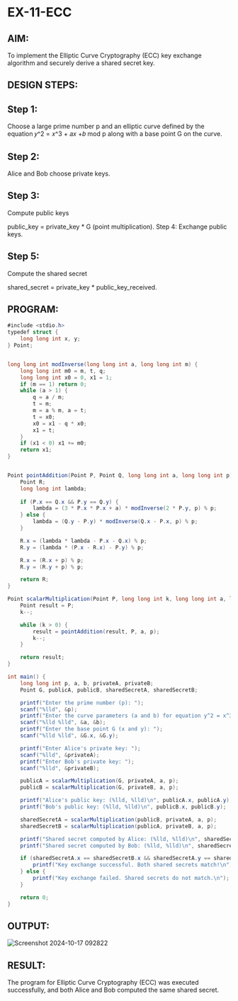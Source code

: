 # EX-11-ECC

## AIM:

To implement the Elliptic Curve Cryptography (ECC) key exchange algorithm and securely derive a shared secret key.

## DESIGN STEPS:
## Step 1:
Choose a large prime number p and an elliptic curve defined by the equation 𝑦^2 = 𝑥^3 + 𝑎𝑥 +𝑏 mod p along with a base point G on the curve.

## Step 2:
Alice and Bob choose private keys.

## Step 3:
Compute public keys

public_key = private_key * G (point multiplication). Step 4: Exchange public keys.

## Step 5:
Compute the shared secret

shared_secret = private_key * public_key_received.

## PROGRAM:
```c#
#include <stdio.h>
typedef struct {
    long long int x, y;
} Point;


long long int modInverse(long long int a, long long int m) {
    long long int m0 = m, t, q;
    long long int x0 = 0, x1 = 1;
    if (m == 1) return 0;
    while (a > 1) {
        q = a / m;
        t = m;
        m = a % m, a = t;
        t = x0;
        x0 = x1 - q * x0;
        x1 = t;
    }
    if (x1 < 0) x1 += m0;
    return x1;
}


Point pointAddition(Point P, Point Q, long long int a, long long int p) {
    Point R;
    long long int lambda;
    
    if (P.x == Q.x && P.y == Q.y) {
        lambda = (3 * P.x * P.x + a) * modInverse(2 * P.y, p) % p;
    } else { 
        lambda = (Q.y - P.y) * modInverse(Q.x - P.x, p) % p;
    }

    R.x = (lambda * lambda - P.x - Q.x) % p;
    R.y = (lambda * (P.x - R.x) - P.y) % p;

    R.x = (R.x + p) % p;
    R.y = (R.y + p) % p;

    return R;
}

Point scalarMultiplication(Point P, long long int k, long long int a, long long int p) {
    Point result = P;
    k--; 

    while (k > 0) {
        result = pointAddition(result, P, a, p); 
        k--;
    }

    return result;
}

int main() {
    long long int p, a, b, privateA, privateB;
    Point G, publicA, publicB, sharedSecretA, sharedSecretB;

    printf("Enter the prime number (p): ");
    scanf("%lld", &p);
    printf("Enter the curve parameters (a and b) for equation y^2 = x^3 + ax + b: ");
    scanf("%lld %lld", &a, &b);
    printf("Enter the base point G (x and y): ");
    scanf("%lld %lld", &G.x, &G.y);

    printf("Enter Alice's private key: ");
    scanf("%lld", &privateA);
    printf("Enter Bob's private key: ");
    scanf("%lld", &privateB);

    publicA = scalarMultiplication(G, privateA, a, p); 
    publicB = scalarMultiplication(G, privateB, a, p); 

    printf("Alice's public key: (%lld, %lld)\n", publicA.x, publicA.y);
    printf("Bob's public key: (%lld, %lld)\n", publicB.x, publicB.y);

    sharedSecretA = scalarMultiplication(publicB, privateA, a, p); 
    sharedSecretB = scalarMultiplication(publicA, privateB, a, p); 

    printf("Shared secret computed by Alice: (%lld, %lld)\n", sharedSecretA.x, sharedSecretA.y);
    printf("Shared secret computed by Bob: (%lld, %lld)\n", sharedSecretB.x, sharedSecretB.y);

    if (sharedSecretA.x == sharedSecretB.x && sharedSecretA.y == sharedSecretB.y) {
        printf("Key exchange successful. Both shared secrets match!\n");
    } else {
        printf("Key exchange failed. Shared secrets do not match.\n");
    }

    return 0;
}
```

## OUTPUT:

![Screenshot 2024-10-17 092822](https://github.com/user-attachments/assets/0a304531-de52-4c0e-bbb8-2487fd9dfc94)

## RESULT:

The program for Elliptic Curve Cryptography (ECC) was executed successfully, and both Alice and Bob computed the same shared secret.
